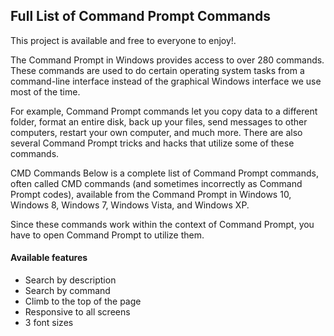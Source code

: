 ## Full List of Command Prompt Commands

This project is available and free to everyone to enjoy!.

The Command Prompt in Windows provides access to over 280 commands. These commands are used to do certain operating system tasks from a command-line interface instead of the graphical Windows interface we use most of the time.

For example, Command Prompt commands let you copy data to a different folder, format an entire disk, back up your files, send messages to other computers, restart your own computer, and much more. There are also several Command Prompt tricks and hacks that utilize some of these commands. 

CMD Commands
Below is a complete list of Command Prompt commands, often called CMD commands (and sometimes incorrectly as Command Prompt codes), available from the Command Prompt in Windows 10, Windows 8, Windows 7, Windows Vista, and Windows XP.

Since these commands work within the context of Command Prompt, you have to open Command Prompt to utilize them.

#### Available features
- Search by description
- Search by command
- Climb to the top of the page
- Responsive to all screens
- 3 font sizes
